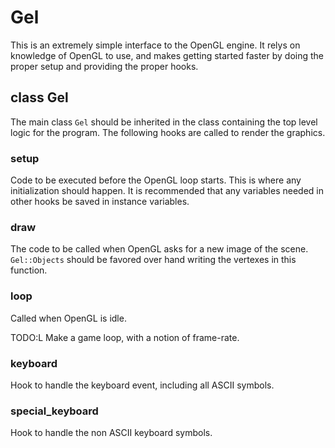 # Gel

This is an extremely simple interface to the OpenGL engine. It relys on knowledge of OpenGL to use, and makes getting started faster by doing the proper setup and providing the proper hooks.

## class Gel

The main class `Gel` should be inherited in the class containing the top level logic for the program. The following hooks are called to render the graphics.

### setup

Code to be executed before the OpenGL loop starts. This is where any initialization should happen. It is recommended that any variables needed in other hooks be saved in instance variables.

### draw

The code to be called when OpenGL asks for a new image of the scene. `Gel::Objects` should be favored over hand writing the vertexes in this function.

### loop

Called when OpenGL is idle.

TODO:L Make a game loop, with a notion of frame-rate.

### keyboard

Hook to handle the keyboard event, including all ASCII symbols.

### special_keyboard

Hook to handle the non ASCII keyboard symbols.
